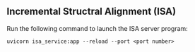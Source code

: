 ## Incremental Structral Alignment (ISA)

Run the following command to launch the ISA server program:

```
uvicorn isa_service:app --reload --port <port number>
```
